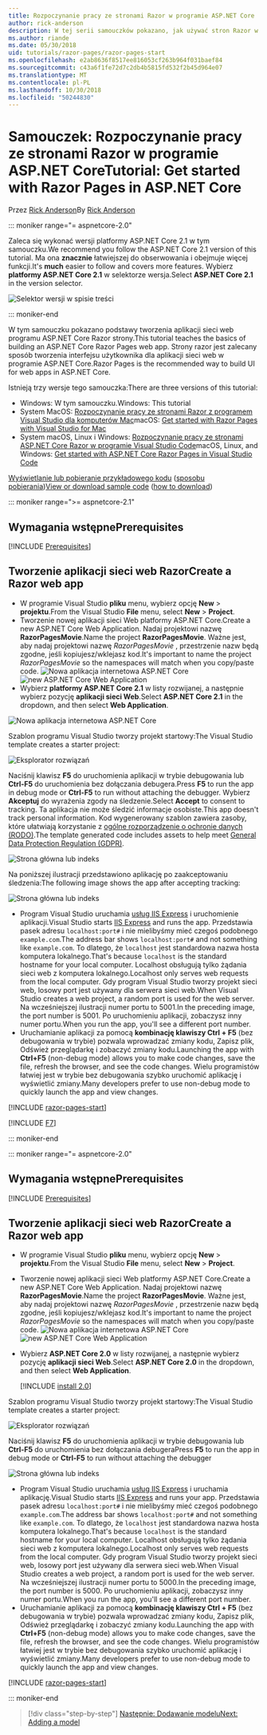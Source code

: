 ```yaml
---
title: Rozpoczynanie pracy ze stronami Razor w programie ASP.NET Core
author: rick-anderson
description: W tej serii samouczków pokazano, jak używać stron Razor w programie ASP.NET Core. Dowiedz się, jak utworzyć model, generowanie kodu dla stron Razor, platformy Entity Framework Core i SQL Server na użytek dostęp do danych, dodać funkcje wyszukiwania, dodać sprawdzanie poprawności danych wejściowych i użyć migracje do aktualizacji modelu.
ms.author: riande
ms.date: 05/30/2018
uid: tutorials/razor-pages/razor-pages-start
ms.openlocfilehash: e2ab8636f8517ee816053cf263b964f031baef84
ms.sourcegitcommit: c43a6f1fe72d7c2db4b5815fd532f2b45d964e07
ms.translationtype: MT
ms.contentlocale: pl-PL
ms.lasthandoff: 10/30/2018
ms.locfileid: "50244830"
---
```

# <a name="tutorial-get-started-with-razor-pages-in-aspnet-core"></a><span data-ttu-id="6d5bc-104">Samouczek: Rozpoczynanie pracy ze stronami Razor w programie ASP.NET Core</span><span class="sxs-lookup"><span data-stu-id="6d5bc-104">Tutorial: Get started with Razor Pages in ASP.NET Core</span></span>

<span data-ttu-id="6d5bc-105">Przez [Rick Anderson](https://twitter.com/RickAndMSFT)</span><span class="sxs-lookup"><span data-stu-id="6d5bc-105">By [Rick Anderson](https://twitter.com/RickAndMSFT)</span></span>

::: moniker range="= aspnetcore-2.0"

<span data-ttu-id="6d5bc-106">Zaleca się wykonać wersji platformy ASP.NET Core 2.1 w tym samouczku.</span><span class="sxs-lookup"><span data-stu-id="6d5bc-106">We recommend you follow the ASP.NET Core 2.1 version of this tutorial.</span></span> <span data-ttu-id="6d5bc-107">Ma ona **znacznie** łatwiejszej do obserwowania i obejmuje więcej funkcji.</span><span class="sxs-lookup"><span data-stu-id="6d5bc-107">It's **much** easier to follow and covers more features.</span></span> <span data-ttu-id="6d5bc-108">Wybierz **platformy ASP.NET Core 2.1** w selektorze wersja.</span><span class="sxs-lookup"><span data-stu-id="6d5bc-108">Select **ASP.NET Core 2.1** in the version selector.</span></span>

![Selektor wersji w spisie treści](razor-pages-start/_static/v21.png)

::: moniker-end

<span data-ttu-id="6d5bc-110">W tym samouczku pokazano podstawy tworzenia aplikacji sieci web programu ASP.NET Core Razor strony.</span><span class="sxs-lookup"><span data-stu-id="6d5bc-110">This tutorial teaches the basics of building an ASP.NET Core Razor Pages web app.</span></span> <span data-ttu-id="6d5bc-111">Strony razor jest zalecany sposób tworzenia interfejsu użytkownika dla aplikacji sieci web w programie ASP.NET Core.</span><span class="sxs-lookup"><span data-stu-id="6d5bc-111">Razor Pages is the recommended way to build UI for web apps in ASP.NET Core.</span></span>

<span data-ttu-id="6d5bc-112">Istnieją trzy wersje tego samouczka:</span><span class="sxs-lookup"><span data-stu-id="6d5bc-112">There are three versions of this tutorial:</span></span>

* <span data-ttu-id="6d5bc-113">Windows: W tym samouczku.</span><span class="sxs-lookup"><span data-stu-id="6d5bc-113">Windows: This tutorial</span></span>
* <span data-ttu-id="6d5bc-114">System MacOS: [Rozpoczynanie pracy ze stronami Razor z programem Visual Studio dla komputerów Mac](xref:tutorials/razor-pages-mac/razor-pages-start)</span><span class="sxs-lookup"><span data-stu-id="6d5bc-114">macOS: [Get started with Razor Pages with Visual Studio for Mac](xref:tutorials/razor-pages-mac/razor-pages-start)</span></span>
* <span data-ttu-id="6d5bc-115">System macOS, Linux i Windows: [Rozpoczynanie pracy ze stronami ASP.NET Core Razor w programie Visual Studio Code](xref:tutorials/razor-pages-vsc/razor-pages-start)</span><span class="sxs-lookup"><span data-stu-id="6d5bc-115">macOS, Linux, and Windows: [Get started with ASP.NET Core Razor Pages in Visual Studio Code](xref:tutorials/razor-pages-vsc/razor-pages-start)</span></span>

<span data-ttu-id="6d5bc-116">[Wyświetlanie lub pobieranie przykładowego kodu](https://github.com/aspnet/Docs/tree/master/aspnetcore/tutorials/razor-pages/razor-pages-start/sample) ([sposobu pobierania](xref:index#how-to-download-a-sample))</span><span class="sxs-lookup"><span data-stu-id="6d5bc-116">[View or download sample code](https://github.com/aspnet/Docs/tree/master/aspnetcore/tutorials/razor-pages/razor-pages-start/sample) ([how to download](xref:index#how-to-download-a-sample))</span></span>

::: moniker range=">= aspnetcore-2.1"

## <a name="prerequisites"></a><span data-ttu-id="6d5bc-117">Wymagania wstępne</span><span class="sxs-lookup"><span data-stu-id="6d5bc-117">Prerequisites</span></span>

[!INCLUDE [Prerequisites](~/includes/net-core-prereqs-windows.md)]

## <a name="create-a-razor-web-app"></a><span data-ttu-id="6d5bc-118">Tworzenie aplikacji sieci web Razor</span><span class="sxs-lookup"><span data-stu-id="6d5bc-118">Create a Razor web app</span></span>

* <span data-ttu-id="6d5bc-119">W programie Visual Studio **pliku** menu, wybierz opcję **New** > **projektu**.</span><span class="sxs-lookup"><span data-stu-id="6d5bc-119">From the Visual Studio **File** menu, select **New** > **Project**.</span></span>
* <span data-ttu-id="6d5bc-120">Tworzenie nowej aplikacji sieci Web platformy ASP.NET Core.</span><span class="sxs-lookup"><span data-stu-id="6d5bc-120">Create a new ASP.NET Core Web Application.</span></span> <span data-ttu-id="6d5bc-121">Nadaj projektowi nazwę **RazorPagesMovie**.</span><span class="sxs-lookup"><span data-stu-id="6d5bc-121">Name the project **RazorPagesMovie**.</span></span> <span data-ttu-id="6d5bc-122">Ważne jest, aby nadaj projektowi nazwę *RazorPagesMovie* , przestrzenie nazw będą zgodne, jeśli kopiujesz/wklejasz kod.</span><span class="sxs-lookup"><span data-stu-id="6d5bc-122">It's important to name the project *RazorPagesMovie* so the namespaces will match when you copy/paste code.</span></span>
 <span data-ttu-id="6d5bc-123">![Nowa aplikacja internetowa ASP.NET Core](razor-pages-start/_static/np_2.1.png)</span><span class="sxs-lookup"><span data-stu-id="6d5bc-123">![new ASP.NET Core Web Application](razor-pages-start/_static/np_2.1.png)</span></span>
* <span data-ttu-id="6d5bc-124">Wybierz **platformy ASP.NET Core 2.1** w listy rozwijanej, a następnie wybierz pozycję **aplikacji sieci Web**.</span><span class="sxs-lookup"><span data-stu-id="6d5bc-124">Select **ASP.NET Core 2.1** in the dropdown, and then select **Web Application**.</span></span>

 ![Nowa aplikacja internetowa ASP.NET Core](razor-pages-start/_static/np_2_2.1.png)

<span data-ttu-id="6d5bc-126">Szablon programu Visual Studio tworzy projekt startowy:</span><span class="sxs-lookup"><span data-stu-id="6d5bc-126">The Visual Studio template creates a starter project:</span></span>

![Eksplorator rozwiązań](razor-pages-start/_static/se2.1.png)

<span data-ttu-id="6d5bc-128">Naciśnij klawisz **F5** do uruchomienia aplikacji w trybie debugowania lub **Ctrl-F5** do uruchomienia bez dołączania debugera.</span><span class="sxs-lookup"><span data-stu-id="6d5bc-128">Press **F5** to run the app in debug mode or **Ctrl-F5** to run without attaching the debugger.</span></span> <span data-ttu-id="6d5bc-129">Wybierz **Akceptuj** do wyrażenia zgody na śledzenie.</span><span class="sxs-lookup"><span data-stu-id="6d5bc-129">Select **Accept** to consent to tracking.</span></span> <span data-ttu-id="6d5bc-130">Ta aplikacja nie może śledzić informacje osobiste.</span><span class="sxs-lookup"><span data-stu-id="6d5bc-130">This app doesn't track personal information.</span></span> <span data-ttu-id="6d5bc-131">Kod wygenerowany szablon zawiera zasoby, które ułatwiają korzystanie z [ogólne rozporządzenie o ochronie danych (RODO)](xref:security/gdpr).</span><span class="sxs-lookup"><span data-stu-id="6d5bc-131">The template generated code includes assets to help meet [General Data Protection Regulation (GDPR)](xref:security/gdpr).</span></span>

![Strona główna lub indeks](razor-pages-start/_static/homeGDPR.png)

<span data-ttu-id="6d5bc-133">Na poniższej ilustracji przedstawiono aplikację po zaakceptowaniu śledzenia:</span><span class="sxs-lookup"><span data-stu-id="6d5bc-133">The following image shows the app after accepting tracking:</span></span>

![Strona główna lub indeks](razor-pages-start/_static/home2.1.png)

* <span data-ttu-id="6d5bc-135">Program Visual Studio uruchamia [usług IIS Express](/iis/extensions/introduction-to-iis-express/iis-express-overview) i uruchomienie aplikacji.</span><span class="sxs-lookup"><span data-stu-id="6d5bc-135">Visual Studio starts [IIS Express](/iis/extensions/introduction-to-iis-express/iis-express-overview) and runs the app.</span></span> <span data-ttu-id="6d5bc-136">Przedstawia pasek adresu `localhost:port#` i nie mielibyśmy mieć czegoś podobnego `example.com`.</span><span class="sxs-lookup"><span data-stu-id="6d5bc-136">The address bar shows `localhost:port#` and not something like `example.com`.</span></span> <span data-ttu-id="6d5bc-137">To dlatego, że `localhost` jest standardowa nazwa hosta komputera lokalnego.</span><span class="sxs-lookup"><span data-stu-id="6d5bc-137">That's because `localhost` is the standard hostname for your local computer.</span></span> <span data-ttu-id="6d5bc-138">Localhost obsługują tylko żądania sieci web z komputera lokalnego.</span><span class="sxs-lookup"><span data-stu-id="6d5bc-138">Localhost only serves web requests from the local computer.</span></span> <span data-ttu-id="6d5bc-139">Gdy program Visual Studio tworzy projekt sieci web, losowy port jest używany dla serwera sieci web.</span><span class="sxs-lookup"><span data-stu-id="6d5bc-139">When Visual Studio creates a web project, a random port is used for the web server.</span></span> <span data-ttu-id="6d5bc-140">Na wcześniejszej ilustracji numer portu to 5001.</span><span class="sxs-lookup"><span data-stu-id="6d5bc-140">In the preceding image, the port number is 5001.</span></span> <span data-ttu-id="6d5bc-141">Po uruchomieniu aplikacji, zobaczysz inny numer portu.</span><span class="sxs-lookup"><span data-stu-id="6d5bc-141">When you run the app, you'll see a different port number.</span></span>
* <span data-ttu-id="6d5bc-142">Uruchamianie aplikacji za pomocą **kombinację klawiszy Ctrl + F5** (bez debugowania w trybie) pozwala wprowadzać zmiany kodu, Zapisz plik, Odśwież przeglądarkę i zobaczyć zmiany kodu.</span><span class="sxs-lookup"><span data-stu-id="6d5bc-142">Launching the app with **Ctrl+F5** (non-debug mode) allows you to make code changes, save the file, refresh the browser, and see the code changes.</span></span> <span data-ttu-id="6d5bc-143">Wielu programistów łatwiej jest w trybie bez debugowania szybko uruchomić aplikację i wyświetlić zmiany.</span><span class="sxs-lookup"><span data-stu-id="6d5bc-143">Many developers prefer to use non-debug mode to quickly launch the app and view changes.</span></span>

[!INCLUDE [razor-pages-start](~/includes/RP/2.1/razor-pages-start.md)]

[!INCLUDE [F7](~/includes/RP/F7.md)]

::: moniker-end

::: moniker range="= aspnetcore-2.0"

## <a name="prerequisites"></a><span data-ttu-id="6d5bc-144">Wymagania wstępne</span><span class="sxs-lookup"><span data-stu-id="6d5bc-144">Prerequisites</span></span>

[!INCLUDE [Prerequisites](~/includes/net-core-prereqs-windows.md)]

## <a name="create-a-razor-web-app"></a><span data-ttu-id="6d5bc-145">Tworzenie aplikacji sieci web Razor</span><span class="sxs-lookup"><span data-stu-id="6d5bc-145">Create a Razor web app</span></span>

* <span data-ttu-id="6d5bc-146">W programie Visual Studio **pliku** menu, wybierz opcję **New** > **projektu**.</span><span class="sxs-lookup"><span data-stu-id="6d5bc-146">From the Visual Studio **File** menu, select **New** > **Project**.</span></span>
* <span data-ttu-id="6d5bc-147">Tworzenie nowej aplikacji sieci Web platformy ASP.NET Core.</span><span class="sxs-lookup"><span data-stu-id="6d5bc-147">Create a new ASP.NET Core Web Application.</span></span> <span data-ttu-id="6d5bc-148">Nadaj projektowi nazwę **RazorPagesMovie**.</span><span class="sxs-lookup"><span data-stu-id="6d5bc-148">Name the project **RazorPagesMovie**.</span></span> <span data-ttu-id="6d5bc-149">Ważne jest, aby nadaj projektowi nazwę *RazorPagesMovie* , przestrzenie nazw będą zgodne, jeśli kopiujesz/wklejasz kod.</span><span class="sxs-lookup"><span data-stu-id="6d5bc-149">It's important to name the project *RazorPagesMovie* so the namespaces will match when you copy/paste code.</span></span>
  <span data-ttu-id="6d5bc-150">![Nowa aplikacja internetowa ASP.NET Core](../../razor-pages/index/_static/np.png)</span><span class="sxs-lookup"><span data-stu-id="6d5bc-150">![new ASP.NET Core Web Application](../../razor-pages/index/_static/np.png)</span></span>
* <span data-ttu-id="6d5bc-151">Wybierz **ASP.NET Core 2.0** w listy rozwijanej, a następnie wybierz pozycję **aplikacji sieci Web**.</span><span class="sxs-lookup"><span data-stu-id="6d5bc-151">Select **ASP.NET Core 2.0** in the dropdown, and then select **Web Application**.</span></span>

  [!INCLUDE [install 2.0](~/includes/dotnetcore-on-dotnetfx-vs.md)]

<span data-ttu-id="6d5bc-152">Szablon programu Visual Studio tworzy projekt startowy:</span><span class="sxs-lookup"><span data-stu-id="6d5bc-152">The Visual Studio template creates a starter project:</span></span>

![Eksplorator rozwiązań](razor-pages-start/_static/se.png)

<span data-ttu-id="6d5bc-154">Naciśnij klawisz **F5** do uruchomienia aplikacji w trybie debugowania lub **Ctrl-F5** do uruchomienia bez dołączania debugera</span><span class="sxs-lookup"><span data-stu-id="6d5bc-154">Press **F5** to run the app in debug mode or **Ctrl-F5** to run without attaching the debugger</span></span>

![Strona główna lub indeks](razor-pages-start/_static/home.png)

* <span data-ttu-id="6d5bc-156">Program Visual Studio uruchamia [usług IIS Express](/iis/extensions/introduction-to-iis-express/iis-express-overview) i uruchamia aplikację.</span><span class="sxs-lookup"><span data-stu-id="6d5bc-156">Visual Studio starts [IIS Express](/iis/extensions/introduction-to-iis-express/iis-express-overview) and runs your app.</span></span> <span data-ttu-id="6d5bc-157">Przedstawia pasek adresu `localhost:port#` i nie mielibyśmy mieć czegoś podobnego `example.com`.</span><span class="sxs-lookup"><span data-stu-id="6d5bc-157">The address bar shows `localhost:port#` and not something like `example.com`.</span></span> <span data-ttu-id="6d5bc-158">To dlatego, że `localhost` jest standardowa nazwa hosta komputera lokalnego.</span><span class="sxs-lookup"><span data-stu-id="6d5bc-158">That's because `localhost` is the standard hostname for your local computer.</span></span> <span data-ttu-id="6d5bc-159">Localhost obsługują tylko żądania sieci web z komputera lokalnego.</span><span class="sxs-lookup"><span data-stu-id="6d5bc-159">Localhost only serves web requests from the local computer.</span></span> <span data-ttu-id="6d5bc-160">Gdy program Visual Studio tworzy projekt sieci web, losowy port jest używany dla serwera sieci web.</span><span class="sxs-lookup"><span data-stu-id="6d5bc-160">When Visual Studio creates a web project, a random port is used for the web server.</span></span> <span data-ttu-id="6d5bc-161">Na wcześniejszej ilustracji numer portu to 5000.</span><span class="sxs-lookup"><span data-stu-id="6d5bc-161">In the preceding image, the port number is 5000.</span></span> <span data-ttu-id="6d5bc-162">Po uruchomieniu aplikacji, zobaczysz inny numer portu.</span><span class="sxs-lookup"><span data-stu-id="6d5bc-162">When you run the app, you'll see a different port number.</span></span>
* <span data-ttu-id="6d5bc-163">Uruchamianie aplikacji za pomocą **kombinację klawiszy Ctrl + F5** (bez debugowania w trybie) pozwala wprowadzać zmiany kodu, Zapisz plik, Odśwież przeglądarkę i zobaczyć zmiany kodu.</span><span class="sxs-lookup"><span data-stu-id="6d5bc-163">Launching the app with **Ctrl+F5** (non-debug mode) allows you to make code changes, save the file, refresh the browser, and see the code changes.</span></span> <span data-ttu-id="6d5bc-164">Wielu programistów łatwiej jest w trybie bez debugowania szybko uruchomić aplikację i wyświetlić zmiany.</span><span class="sxs-lookup"><span data-stu-id="6d5bc-164">Many developers prefer to use non-debug mode to quickly launch the app and view changes.</span></span>

[!INCLUDE [razor-pages-start](~/includes/RP/razor-pages-start.md)]

::: moniker-end

> [!div class="step-by-step"]
> [<span data-ttu-id="6d5bc-165">Następnie: Dodawanie modelu</span><span class="sxs-lookup"><span data-stu-id="6d5bc-165">Next: Adding a model</span></span>](xref:tutorials/razor-pages/model)

